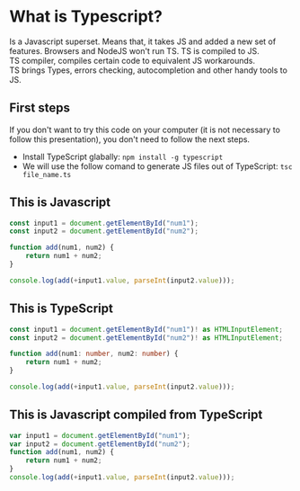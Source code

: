 # What is Typescript?

Is a Javascript superset. Means that, it takes JS and added a new set of features.
Browsers and NodeJS won't run TS. TS is compiled to JS.  
TS compiler, compiles certain code to equivalent JS workarounds.  
TS brings Types, errors checking, autocompletion and other handy tools to JS.

## First steps

If you don't want to try this code on your computer (it is not necessary to follow this presentation), you don't need to follow the next steps.
- Install TypeScript glabally: `npm install -g typescript`
- We will use the follow comand to generate JS files out of TypeScript: `tsc file_name.ts`

## This is Javascript
```js
const input1 = document.getElementById("num1");
const input2 = document.getElementById("num2");

function add(num1, num2) {
    return num1 + num2;
}

console.log(add(+input1.value, parseInt(input2.value)));
```

## This is TypeScript
```ts
const input1 = document.getElementById("num1")! as HTMLInputElement;
const input2 = document.getElementById("num2")! as HTMLInputElement;

function add(num1: number, num2: number) {
	return num1 + num2;
}

console.log(add(+input1.value, parseInt(input2.value)));
```

## This is Javascript compiled from TypeScript
```js
var input1 = document.getElementById("num1");
var input2 = document.getElementById("num2");
function add(num1, num2) {
    return num1 + num2;
}
console.log(add(+input1.value, parseInt(input2.value)));
```